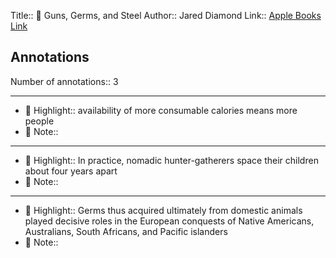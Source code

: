 Title:: 📕 Guns, Germs, and Steel
Author:: Jared Diamond
Link:: [Apple Books Link](ibooks://assetid/549E88CA0B30A1DCE0382324BEA18218)

## Annotations

Number of annotations:: 3

----

- 🎯 Highlight:: availability of more consumable calories means more people
- 📝 Note::  


----

- 🎯 Highlight:: In practice, nomadic hunter-gatherers space their children about four years apart
- 📝 Note::  


----

- 🎯 Highlight:: Germs thus acquired ultimately from domestic animals played decisive roles in the European conquests of Native Americans, Australians, South Africans, and Pacific islanders
- 📝 Note::  


